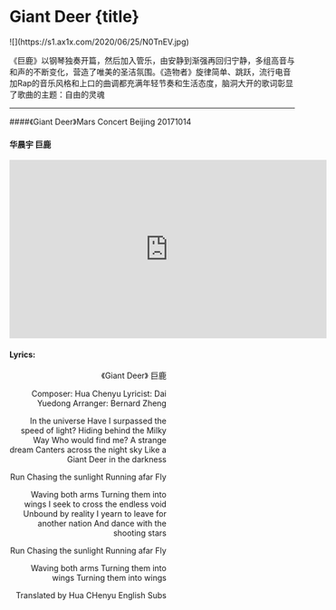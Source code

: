 # Giant Deer {title}
<div class="background" markdown="1">
![](https://s1.ax1x.com/2020/06/25/N0TnEV.jpg)
</div>

《巨鹿》以钢琴独奏开篇，然后加入管乐，由安静到渐强再回归宁静，多组高音与和声的不断变化，营造了唯美的圣洁氛围。《造物者》旋律简单、跳跃，流行电音加Rap的音乐风格和上口的曲调都充满年轻节奏和生活态度，脑洞大开的歌词彰显了歌曲的主题：自由的灵魂

---------------------------------

####《Giant Deer》Mars Concert Beijing 20171014
#### 华晨宇 巨鹿

<iframe width="560" height="315" src="https://www.youtube.com/embed/1VdN3LKXTu4" frameborder="0" allow="accelerometer; autoplay; encrypted-media; gyroscope; picture-in-picture" allowfullscreen></iframe>

#### Lyrics:
<div class="box">
<div class="lyrics" style="width: 55%; text-align: right">
《Giant Deer》
     巨鹿  

Composer: Hua Chenyu
Lyricist: Dai Yuedong
Arranger: Bernard Zheng

In the universe
Have I surpassed the speed of light?
Hiding behind the Milky Way
Who would find me?
A strange dream
Canters across the night sky
Like a Giant Deer in the darkness

Run
Chasing the sunlight
Running afar
Fly

Waving both arms
Turning them into wings
I seek to cross the endless void
Unbound by reality
I yearn to leave for another nation
And dance with the shooting stars

Run
Chasing the sunlight
Running afar
Fly

Waving both arms
Turning them into wings
Turning them into wings

Translated by Hua CHenyu English Subs
</div>